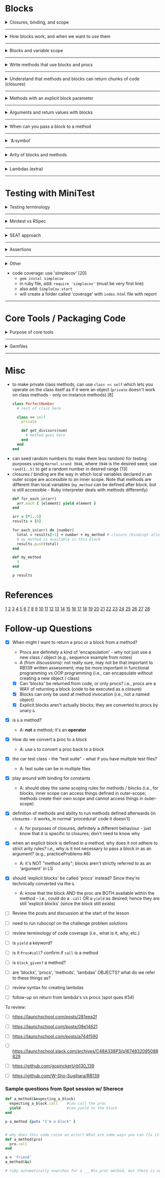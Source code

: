 # Blocks

<details>
<summary>Closures, binding, and scope</summary>

### Closures
- A closure is a general programming concept involving saving a "chunk of code" to be executed later [1]
  - can be thought of as a method you can pass around and execute, but that is not defined with an explicit name
- In Ruby, 3 main ways to work with closures: [1]
  1. instantiating an object from the `Proc` class
  2. using lambdas
  3. using blocks

- "a closure retains knowledge of the lexical environment at the time it was defined" [from Joseph]

### Binding
- Binding refers to the references a closure (chunk of code) makes to its surrounding artifacts [1]
- Binding is the awareness a `Proc` has of the surrounding environment / context [6]
  - this includes:  local variables, method references, constants, anything else required to execute correctly [6]
  - e.g., example below will keep track of local variable `name` since it was assigned before the `Proc` was created [6]
  ```ruby
  def call_me(some_code)
    some_code.call
  end

  name = "Robert"
  chunk_of_code = Proc.new {puts "hi #{name}"}
  name = "Griffin III"        # re-assign name after Proc initialization

  call_me(chunk_of_code)
  ```
  - if `name` initialization and assignment is removed, then code will return a NameError - the `Proc` has no knowledge of the `name` local variable used in the block [6]


### Scope ==???==

</details>

---

<details>
<summary>How blocks work, and when we want to use them</summary>

### Blocks
- Blocks are identified by `do`... `end` or `{`...`}` [2]
- Blocks are often passed in as arguments to a method call (e.g., `Array#each`) [2]
- blocks are used to add flexibility to what a method does when invoked [3]

### When to use blocks
- to defer some implementation code to method invocation decision [3]
  - i.e., let the method user decide what to do (vs the method implementer)(e.g., `Array#select` is flexible - user can decide what to select) [3]
- methods with 'before' and 'after' actions ("sandwich code") [3]
  - e.g., a 'timing' method that measures how long tasks take - can implement a start time log and compare to finish time;  code to time is passed in as a block [3]
  - e.g., file operations:  file open, block execution, then file close [3]
- may want to write custom collection classes (e.g., TodoList is a collection of 'Todo's - uses an array, but is not itself an array) [4] and then create iterators for them to maintain encapsulation (not expose internal structure of TodoList) [5]

</details>

---

<details>
<summary>Blocks and variable scope</summary>

- `|var|` within the block is a *block local variable* - a special type of local variable whose scope is constrained to the block [3]
- if a block local variable has the same name as a local variable in the outside scope, **variable shadowing** will occur and prevent access to the outer-scoped local variable [3]
- blocks can access local variables in an outer scope (and modify them) [3]
  - e.g.,:
  ```ruby
  def for_each_in(arr)
    arr.each { |element| yield element }
  end

  arr = [1, 2, 3, 4, 5]
  results = [0]

  for_each_in(arr) do |number|
    total = results[-1] + number
    results.push(total)
  end

  p results # => [0, 1, 3, 6, 10, 15]
  ```
- blocks create new scope for local variables (inner and outer): only outer local variables are accessible to inner blocks (also applies to nested blocks) [6]
-  
</details>

---

<details>
<summary>Write methods that use blocks and procs</summary>

- using `yield` with no conditional (`Kernel#block_given?`) will *require* a block (i.e., if no block is passed in, a "LocalJumpError" will be raised) [3]
- use `yield` to execute code within a block argument [3]
  - the method implementation "yields to the block" and then continues [3]
  - execution "jumps to line ...", where something happens [3]
- blocks pass in additional code for method invocation (i.e., code additional to method implementation) [3]

- e.g., implement the following methods:  'times', 'each', 'select', 'reduce', 
</details>

---

<details>
<summary>Understand that methods and blocks can return chunks of code (closures)</summary>

- returning a `Proc` will return an executable chunk of code (e.g., that retains it's own private copy of associated local variables) [3]
  ```ruby
  def sequence
    counter = 0
    Proc.new { counter += 1 }
  end

  s1 = sequence
  p s1.call           # 1
  p s1.call           # 2
  p s1.call           # 3
  puts

  s2 = sequence
  p s2.call           # 1
  p s1.call           # 4 (note: this is s1)
  p s2.call           # 2
  ```
</details>

---

<details>
<summary>Methods with an explicit block parameter</summary>

- an explicit block is a block that is treated as a named object - can be reassigned, pased to other methods, invoked many times [3]
- an explicit block (to a method) is defined by using `&` before parameter name (`&` converts the block, passed in as an argument, to a `Proc`) [3]
  - e.g., below defines a method `test` which has an explicit block `block` [3]
  ```ruby
  def test(&block)
    puts "What's &block? #{block}"
  end
  ```
- explicit block is executed using `#call` [3]

- personal code example:  explicit blocks still work with `Kernel#block_given?`
  ```ruby
  def call_me(name, age, &some_code)
    some_code.call(name) if block_given?
    puts "age: #{age}"
  end

  name = "Robert"
  # chunk_of_code = Proc.new {puts "hi #{name}"}
  name = "Griffin III"        # re-assign name after Proc initialization

  # call_me(chunk_of_code)
  # chunk_of_code.call

  # call_me(name, 34) { |name| puts "hi #{name}" }
  call_me(name, 34)
  ```

- explicit blocks are named, but are **not** required parameters (i.e., not passing in a block will not raise an ArgumentError) [from experiments]

</details>

---

<details>
<summary>Arguments and return values with blocks</summary>

 - Depending on how methods are implemented, the block may or may not affect the return value of the method (e.g., `Array#each` vs `Array#map`) [2]
- blocks are like methods, the return value is determined based on the last expression in the block [3]

</details>

---

<details>
<summary>When can you pass a block to a method</summary>

- in Ruby, every method can take an optional block as an argument [3]


</details>

---

<details>
<summary>`&:symbol`</summary>

- e.g. `[1, 2, 3, 4, 5].map(&:to_s) # => ["1", "2", "3", "4", "5"]` [7]
- `&` must be followed by a symbol that corresponds to a method name that can be invoked on each element *and* that doesn't take arguments [7]
- this is **not** an explicit block - different use of only `&` [7]
  - e.g., 
  ```ruby
  def my_method(name, &proc)
    proc.call(name)
  end

  a_proc = Proc.new { |name| "My name is #{name}" }
  p my_method('Joe', &a_proc)
  ```
  OR
  ```ruby
  def my_method(name)
    yield(name)
  end

  a_proc = { |name| "My name is #{name}" }
  p my_method('Joe', &a_proc)
  ```
- this `&` indicates that Ruby will try and convert an object to a block [7]
  - automatically will first call `Symbol#to_proc` if the symbol is not already a 'Proc';  then Ruby automatically converts the `Proc` to a block [7]

- ```ruby
  def my_method
    yield(2)
  end

  # turns the symbol into a Proc, then & turns the Proc into a block
  my_method(&:to_s)               # => "2"

  # above is equivalent to:
  a_proc = :to_s.to_proc          # explicitly call to_proc on the symbol
  my_method(&a_proc)              # convert Proc into block, then pass block in. Returns "2"
  ```

- ```ruby
  def any?(arr)
    arr.each do |ele|
      return true if yield(ele)
    end
    false
  end

  def none?(arr, &chunk)
    !any?(arr, &chunk) # use `&` to convert proc back to block and pass into #any?
  end

  p any?([1, 3, 5]) { |ele| ele.odd? }
  p none?([2, 2, 4]) { |ele| ele.odd? }
  ```

</details>

---

<details>
<summary>Arity of blocks and methods</summary>

- arity is the number of arguments you must pass to a block, `proc`, or `lambda` [3]
- In Ruby, blocks and `procs` have **lenient arity** (can pass any number of arguments) [3]
- In Ruby, methods and `lambda`s have **strict arity** (must pass the exact number of arguments required) [3]

</details>

---

<details>
<summary>Lambdas (extra)</summary>

- lambdas are a type of proc with strict arity (i.e,. # of arguments required is stricly enforced ) [12]
- **cannot** call `Lambda.new` to create a new lambda, can only use:
  - `my_lambda = lambda { |var| puts var }` OR 
  - `my_lambda = -> (thing) { puts thing }`

</details>

---

# Testing with MiniTest

<details>
<summary>Testing terminology</summary>

- regression: 'breaking' something when we make changes in our code [14]
- as beginners:  write tests so that we don't need to manually verify our code still works when we make changes (call it "unit testing" for this lesson)  [14]

- Test Suite:  *all* of the tests for a project (entire set of tests that accompanies the program / application) [15]
  - can span an entire class, a subset of a class, a combo of classes, or the complete application.  May be in 1 or multiple files [17]
  - typically filenames contain "_test" at the end (e.g., `to_do_test.rb`) but no universal convention [17]
  - typically test files are stored in a `/test` directory;  actual code is stored in a `/lib` directory [17]
- Test: a situation or context in which a test is run (e.g., get an error for entering the wrong password).  A test can contain multiple assertions. [15]
  - also called "Test Case": combines any required actions (e.g., reation of a to-do object, method calls, etc) and the actual assertion.  Some devs like having only 1 test step per test case [17]
  - Minitest requires all test methods to begin with `test_` [17]
- Assertion:  the actual verification step to confirm the expected value returned by program is actually returned.  A test will contain 1 or more assertions. [15]
  - Also called 'test step' - most basic level of testing [17]

- Seed: in Minitest - used to generate the "random" order in which tests are run.  Can be used to replicate the order in which tests are run if there are tricky bugs for specific situations. [15]
  - use command `--seed ####` (e.g., `ruby test/tests.rb --seed 51859`) [17]
- Failure (of a test):  when an expected assertion does not pass (i.e., expected value is not match the actual value) [15]
- Test Sequence: the order in which multiple tests are run (typically in a random order) [17]

- Test Driven Development (TDD) : ideally tests are written before writing any code [17]
  - "Red-Green-Refactor" [17]:
  - 1. create a test that fails
  - 2. write just enough code to implement change or new feature
  - 3. refactor and improve things, repeat tests


</details>

---

<details>
<summary>Minitest vs RSpec</summary>

- Minitest is Ruby's default testing library, part of Ruby's standard library (a bundled gem - shipped with default Ruby installation, but maintained outside of Ruby core team) [15]
- Minitest can do everything RSpec can, syntax is different (can use a DSL or plain Ruby - a matter of 'style') [15]
  - alternate syntax is called "expectation" or "spec-style" syntax [15]
  ```ruby
  describe 'Car#wheels' do
    it 'has 4 wheels' do
      car = Car.new
      _(car.wheels).must_equal 4           # this is the expectation
    end
  end
  ```
- RSpec uses "Domain Specific Language" (DSL) - reads like English [15]
- 

</details>

---

<details>
<summary>SEAT approach</summary>

- S : Setup necessary objects [18]
- E : Execute code against testing objects [18]
- A : Assert code did the right thing [18]
- T : Teardown lingering artifacts [18]

- for Setup / Teardown:  Setup / Teardown is run for each test case [17]
  ```ruby
  class DatabaseTest < Minitest::Test
    def setup  # setup items here
    end

    def test_something # actual test case here
    end

    def teardown # clean-up items here
    end
  end
  ```
</details>

---

<details>
<summary>Assertions</summary>

- `assert_equal(exp, act)` fails unless `exp == act` (i.e., passes if...) [15][16]
  - may need to override `==` for custom class to be able to use `assert_equal` (otherwise, will default to looking at whether or not the object is exactly the same) [19]
- `assert(test)` fails unless `test` is truthy [16]
- `assert_nil(obj)` fails unless `obj` is `nil` [16]
- `assert_raises(*exp) { ... }` fails unless block raises one of `*exp` [16]
- `assert_instance_of(class, obj)` fails unless `obj` is an instance of `cls` [16]
- `assert_includes(collection, obj)` fails unless `obj` is a part of `collection` [16]

- `assert_in_delta(exp, actual, delta)` [17]
- `assert_same(exp, obj)` fails unless `exp.equal?(obj)` (are the exact same object) (be wary of potentially overwritten `BasicObject#equal?` methods) [17]
- `assert_empty(collection)` fails unless `collection` is empty [17]
- generally there is a `refute` assertion for each `assert` : will be the opposite of the `assert` (e.g., passes if 'falsy' or if not equal to, etc.) [16]
- `assert_match(/regex/, msg)` fails if regex does not match in `msg` [17]
- `assert_silent {block}` fails if output goes to `stdout` or `stderr` [17]
- `assert_output(stdout, stderr) { block }` fails if when block runs, standard output doesn't match `str` or standard error doesn't match `err` [17]
- `assert_kind_of(class, obj)` fails if `obj` is not class or subclass of `class` [17]
- `assert_respond_to(object, method)` fails if `object` cannot call `method` (e.g., `assert_respond_to(object, :empty?)` [17]




</details>

---

<details>
<summary>Other</summary>

- Automating user input for testing [9]
  - in method definition:  e.g. `def prompt_for_payment(input: $stdin)`
  - in method (getting actual user input):  e.g., `answer = input.gets.chomp.to_f`
  - for testing:  e.g.,
    ```ruby
    input = StringIO.new("30.4\n")
    prompt_for_payment(input: input)
    ```

- Consuming output to terminal (as part of testing - if NOT using `assert_output`) [10]
  - in method definition:  e.g., `def prompt_for_payment(output: $stdout)`
  - in method (modifying `puts`):  e.g., `output.puts "You owe ${item_cost}."`
  - for testing:  e.g.,
    ```ruby
    output_var = StringIO.new
    prompt_for_payment(output: output_var)
    ```

- multi-line strings (e.g., for defining output for testing using `assert_output`) [11]
  - can use interpolation the same way as regular strings (i.e., `"add #{var_name} here"`)
  ```ruby
  output = <<-OUTPUT.chomp.gsub /^\s+/, ""  # this removes the leading spaces for each line
  Desired output here
  formatted correctly
  OUTPUT
  ```
  OR
  ```ruby
  output = <<~OUTPUT.chomp # `~` removes leading spaces; `chomp` removes the trailing newline
  Multiline output here
  OUTPUT
  ```

- for colour in minitest output [15]:
  ```ruby
  # before using
  gem install minitest-reporters

  # to use:
  require 'minitest/autorun'
  require 'minitest/reporters'
  Minitest::Reporters.use!

  # ...
  ```


- don't create tests that must be run in a specific order - this is bad practice [17]
</details>

- code coverage:  use 'simplecov' [20]
  - `gem instal simplecov`
  - in ruby file, add:  `require 'simplecov'` (must be very first line)
  - also add: `SimpleCov.start`
  - will create a folder called 'coverage' with `index.html` file with report
---

# Core Tools / Packaging Code

<details>
<summary>Purpose of core tools</summary>

<details>
<summary>
<strong>Ruby</strong>
</summary>

- Ruby may be pre-installed with your system OS [21]
- use `which ruby` to check where it is installed [21]
  - `/usr/bin/ruby` is the system ruby
  - a directory tree with `/.rvm/` will be managed by RVM
  - a directory tree with `/rbenv/` or `/shims/` will be managed by rbenv
- use `ruby -v` to check what version is currently being used [21]
- a default Ruby installation includes: [21]
  - core library (always available code library)
  - standard library (additional code library - needs include)
  - `irb` (REPL - Read Evaluate Print Loop)
  - `rake` (utility tool for automation)
  - `gem` (manage RubyGems)
  - `rdoc` and `ri` (documentation tools)

</details>

<details>
<summary>
<strong>Rubygems</strong>
</summary>

- also called 'Gems' [22]
- Gems are packages of code you can download, install and use in Ruby program or command line using `gem` command [22]
- `gem` is a *package manager* for Ruby [from running `gem` command]
  - each version of Ruby installed on your system will have it's own version of `gem`
- Gem examples: [22]
  - `rubocop`
  - `pry`
  - `sequel`
  - `rails`
- to use: [22]
  1. find Gems on RubyGems website:  https://rubygems.org/
  2. run `gem install [gem name here]` e.g., `gem install pry`
- to check gems on local environment, run `gem env` [22]
  - can also use `gem list` (output may vary depending on version of ruby used, e.g., w/ RVM) [23]
- to debug loaded gems: [22]
  - within ruby code, add `puts $LOADED_FEATURES.grep(/freewill\.rb/)` (replace freewill with the name of the gem you want to query)
  - command will search the `$LOADED_FEATURES` array for entries that match the regex

- to create a Rubygem: [28]
  - prepare `README.md`
  - write documentation, if necessary
  - need to create a `.gemspec` file
  - add `gemspec` to the `Gemfile`
  - update `Rakefile` to include standard Rubygem tasks (`require "bundler/gem_tasks"`)
    - adds `rake build`, `rake install`, `rake release` for prepping and distributing your own Rubygem

- sample `.gemspec` file (`todolist_project.gemspec`): [28]
```ruby
Gem::Specification.new do |s|
  s.name        = 'todolist_project'
  s.version     = '1.0.0'
  s.summary     = 'Todo List Manager!'
  s.description = 'This is a simple todo list manager!'
  s.authors     = ['Pete Williams']
  s.email       = 'pw@example.com'
  s.homepage    = 'http://example.com/todolist_project'
  s.files       = ['lib/todolist_project.rb', 'test/todolist_project_test.rb']
end
```

</details>

<details>
<summary>
<strong>Ruby Version Managers</strong>
</summary>

- generically referred to as "Ruby Version Managers" [22]
- Ruby Version Managers let you install, manage and use multiple versions of Ruby [23]
  - some programs / projects may require a specific version of Ruby
- rbenv may work better on a Mac [23]
- utilities like `irb` are specific to each version of ruby [23]

##### RVM
- RVM uses a 'shell function' named `rvm` to modify your environment (e.g., change `PATH` variable to load correct ver of ruby) (a disk-based command cannot do this) [23]
  - `rvm install 2.7.5` : installs ruby 2.7.5 [23]
  - `rvm use 2.7.5` : switches ruby versions [23]
  - `rvm use 2.7.5 --default` : sets the default version of ruby [23]
  - `rvm use default` : use the default version of ruby [23]
  - `rvm --ruby-version use 2.2.2` : creates a `.ruby-version` file in the directory which automatically sets ruby versions (modifies the `cd` shell command); this takes precedence over setting ruby versions in Gemfiles
- troubleshooting w/ RVM:  [23]
  - make sure there are no spaces in directory names (not supported)
  - make sure `cd` and `rvm` are functions:  `type cd | head -1 ; type rvm | head -1`
  - make sure RVM paths are listed before other similar paths (e.g., system ruby paths):  `echo $PATH`
  - check RVM environment:  `rvm info`  (similar to `gem env`)
  - check active ver of ruby `rvm current`
  - fix permissions:  `rvm fix-permissions`
  - repair files:  `rvm repair all`

##### Rbenv
- works by creating a `shims` directory which runs scripts called 'shims'; these execute `rbenv exec PROGRAM` to execute the correct version of ruby desired [23]
- easiest to install additional ruby versions usinig `ruby-build` (an rbenv plugin) [23]
  - once `ruby-build` is installed, can install rubies with `rbenv install 2.2.2`
- other commands: [23]
  - `rbenv global 2.3.1` : sets default version of ruby to 2.3.1
  - `rbenv local 2.0.0` : sets local version (i.e., version for the current directory) to 2.0.0
    - (this creates and uses the SAME `.ruby-version` file that RVM would use)
  - `rbenv root` : identifies the 'root' folder for all rbenv installations
  - `rbenv version` : display current version
  - `rbenv which COMMAND` : identify disk location for COMMAND (e.g., `irb`, `ruby`, `rubocop`)
  - `rbenv rehash` : rebuild `shim` directory
  - `rbenv shims` : display list of current `shims`

</details>

<details>
<summary>
<strong>Bundler</strong>
</summary>

- Bundler is a *dependency manager* (and also a Gem for Ruby) [24]
  - it is installed automatically in Ruby 2.5 and higher
  - if necessary: `gem install bundler`
- create `Gemfile`, then run `bundle install` (produces `Gemfile.lock`) [24]
- ** in ruby program, before requiring other Gems, add:  `require bundler/setup` [24]
  - this also prevents Gems that aren't listed in the Gemfile from being included [26]
  - bundler will manually add paths for required gems to $LOAD_PATH [24]
- `bundle exec` command: [24]
  - runs commands in an environment defined according to `Gemfile.lock`
  - e.g., can run `bundle exec env` vs `env` : the environments will be different
  - typically used to run commands from installed gems (e.g., rake, pry, rackup)
  - often used to resolve version errors in commands (e.g., rake)
    - i.e., if you run rake from command line, it will run the default version
    - if the program needs a different version of rake, you'll get an error
- `binstubs` directory: [24]
  - alternative feature to `bundle exec` (i.e., used instead of `bundle exec`)
  - can create a directory called `bin` (or something else if you use `bin`) which contains ruby script (wrappers) with same names as executables installed by gems
  - troubleshooting: [24]
    - "in require: cannot load such file -- ... " : add gem to `Gemfile`, run `bundle install` again
    - make sure you're using the version of Bundler that corresponds to the Ruby version
    - generate a new `Gemfile.lock`:  delete `Gemfile.lock` and re-run `bundle install`
    - remove `.bundle` directory and re-run `bundle install`
    - re-install Bundler:  `gem uninstall bundler` then `gem install bundler`
    - make sure `rubygems-bundler` and `open_gem` are **not** installed
    - `rm Gemfile.lock ; DEBUG_RESOLVER=1 bundle install`  (runs `bundle install` after removing the existing Gemfile.lock with additional debug information)
- make sure all gems used (including rake, etc.) are added to `Gemfile` [27]


</details>

<details>
<summary>
<strong>Rake</strong>
</summary>

- Rake is a Rubygem that automates common functions to build, test, package, install programs [25]
  - included in Ruby
- can automate: [25]
  - creating directories / files
  - setting up databases
  - run tests
  - package app and files for distribution
  - install apps
  - perform common git tasks
  - rebuild files / directories based on changes to other files / directories
- example:  could create a Rakefile to: [25]
  - run all tests associated with the program
  - increment the version number
  - create release notes
  - make a complete backup of local repo
- create a Rakefile in project directory (a ruby program) [25]
  - `desc` and `task` are method calls in a rake DSL

##### Commands
- run `bundle exec rake -T` : lists tasks (bundle exec uses the `Gemfile.lock` environment)

##### Rakefiles
- `sh` method : runs commands [27]
- e.g.
```ruby
desc 'Say hello'
task :hello do
  puts "Hello there.  task 1"
end

desc 'Say goodbye'
task :bye do
  puts "bye.  task 2"
end

desc 'do everything'
task :default => [:hello, :bye]
```

</details>


</details>

---

<details>
<summary>Gemfiles</summary>

- `Gemfile` : a text file using a DSL (domain specific language) to define Ruby versions and gems [24]
  - need to create this file
  - then run `bundle install` to install gems / dependencies and produce `Gemfile.lock`
  - add 'gemspec' if there is a `.gemspec` file (e.g., `todolist_project.gemspec`) [26] [28]
- sample Gemfile: [24]
  ```
  source 'https://rubygems.org'
  ruby '2.3.1'
  gem 'sinatra'
  gem 'erubis'
  gem 'rack'
  gem 'rake'
  gem 'minitest', '~> 5.10'
  ```
- `'~> 5.10'` : indicates to Bundler that we want *at least* version 5.10 of minitest, but NOT v6.0 or higher


- corresponding `Gemfile.lock` (lists 'specs', platforms, dependencies, 'bundled with') [24]
  ```
  GEM
    remote: https://RubyGems.org/
    specs:
      erubis (2.7.0)
      rack (1.6.4)
      rack-protection (1.5.3)
        rack
      rake (10.4.2)
      sinatra (1.4.7)
        rack (~> 1.5)
        rack-protection (~> 1.4)
        tilt (>= 1.3, < 3)
      tilt (2.0.5)

  PLATFORMS
    ruby

  DEPENDENCIES
    erubis
    rack
    rake
    sinatra

  RUBY VERSION
    ruby 2.3.1p112

  BUNDLED WITH
    1.13.6
  ```

</details>

---

# Misc
- to make private class methods, can use `class << self` which lets you operate on the class itself as if it were an object (`private` doesn't work on class methods - only on instance methods) [8]
  ```ruby
  class PerfectNumber
    # rest of class here

    class << self
      private

      def get_divisors(num)
        # method goes here
      end
    end
  end
  ```
- can seed random numbers (to make them less random) for testing purposes using `Kernel.srand 3948`, where `3948` is the desired seed;  use `rand(1..5)` to get a random number in desired range [13]
- closures / binding are the way in which local variables declared in an outer scope are accessible to an inner scope.  Note that methods are different than local variables (`my_method` can be defined after block, but is still accessible - Ruby interpreter deals with methods differently)
  ```ruby
  def for_each_in(arr)
    arr.each { |element| yield element }
  end

  arr = [*1..5]
  results = [0]

  for_each_in(arr) do |number|
    total = results[-1] + number + my_method # closure (binding) allows this block to access `results`
    # my_method is available in this block
    results.push(total)
  end

  def my_method
    3
  end

  p results
  ```

# References
[1](https://launchschool.com/lessons/c0400a9c/assignments/0a7a9177)
[2](https://launchschool.com/lessons/c0400a9c/assignments/ff802368)
[3](https://launchschool.com/lessons/c0400a9c/assignments/5a060a20)
[4](https://launchschool.com/lessons/c0400a9c/assignments/b2926256)
[5](https://launchschool.com/lessons/c0400a9c/assignments/490f885c)
[6](https://launchschool.com/lessons/c0400a9c/assignments/fd86ea2e)
[7](https://launchschool.com/lessons/c0400a9c/assignments/26d715d8)
[8](https://launchschool.com/exercises/48ffdb7b)
[9](https://launchschool.com/exercises/64799839)
[10](https://launchschool.com/exercises/e2b66911)
[11](https://launchschool.com/lessons/dd2ae827/assignments/cf0f8d58)
[12](https://launchschool.com/exercises/753d0323)
[13](https://launchschool.com/exercises/9302dd42)
[14](https://launchschool.com/lessons/dd2ae827/assignments/554f5ac5)
[15](https://launchschool.com/lessons/dd2ae827/assignments/3a8a5aa5)
[16](https://launchschool.com/lessons/dd2ae827/assignments/fe2ff54a)
[17](https://launchschool.medium.com/assert-yourself-a-detailed-minitest-tutorial-f186acf50960)
[18](https://launchschool.com/lessons/dd2ae827/assignments/5c80633e)
[19](https://launchschool.com/lessons/dd2ae827/assignments/bcce2222)
[20](https://launchschool.com/lessons/dd2ae827/assignments/9f7c1f7c)
[21](https://launchschool.com/books/core_ruby_tools/read/your_ruby_installation)
[22](https://launchschool.com/books/core_ruby_tools/read/gems)
[23](https://launchschool.com/books/core_ruby_tools/read/ruby_version_managers)
[24](https://launchschool.com/books/core_ruby_tools/read/bundler)
[25](https://launchschool.com/books/core_ruby_tools/read/rake)
[26](https://launchschool.com/lessons/2fdb1ef0/assignments/61b773fd)
[27](https://launchschool.com/lessons/2fdb1ef0/assignments/f0ffb4db)
[28](https://launchschool.com/lessons/2fdb1ef0/assignments/918536a2)


# Follow-up Questions

- [X] When might I want to return a proc or a block from a method?
  - Procs are definitely a kind of 'encapsulation' - why not just use a new class / object (e.g., sequence example from notes)
  - A (from discussions):  not really sure, may not be that important to RB139 written assessment; may be more important in functional programming vs OOP programming (i.e., can encapsulate without creating a new object / class)
  - [x] Can 'blocks' be returned from code, or only procs?  i.e., procs are a WAY of returning a block (code to be executed as a closure)
  - [x] Blocks can only be used at method invocation (i.e., not a named object)
  - [x] Explicit blocks aren't actually blocks; they are converted to procs by unary `&`
- [X] is `&` a method?
    - A:  **not** a method;  it's an **operator** 
- [X] How do we convert a proc to a block
    - A: use `&` to convert a proc back to a block
- [X] the car test class - the "test suite" - what if you have multiple test files?
    - A:  test suite can be in multiple files
- [X] play around with binding for constants
    - A:  should obey the same scoping rules for methods / blocks (i.e., for blocks, inner scope can access things defined in outer-scope;  methods create their own scope and cannot access things in outer-scope)
- [X] definition of methods and ability to run methods defined afterwards (in closures - it works, in normal 'procedural' code it doesn't)
    - A:  for purposes of closures, definitely a different behaviour - just know that it is specific to closures;  don't need to know why
- [X] when an explicit block is defined in a method, why does it not adhere to strict arity rules?  i.e., why is it not necessary to pass a block in as an argument? (e.g., practiceProblems #6)
    - A:  it's NOT "method arity";  blocks aren't strictly referred to as an 'argument' in LS
- [X] should 'explicit blocks' be called 'procs' instead?  Since they're technically converted via the `&`
    - A:  know that the block AND the proc are BOTH available within the method - i.e., could do a `.call` OR a `yield` as desired;  hence they are still 'explicit blocks' (since the block still exists)
- [ ] Review the posts and discussion at the start of the lesson
- [ ] need to run rubocop! on the challenge problem solutions
- [ ] review terminology of code coverage (i.e., what is it, why, etc.)
- [ ] is `yield` a keyword?
- [ ] is it `Proc#call`?  confirm if `call` is a method
- [ ] is `block_given?` a method?
- [ ] are 'blocks', 'procs', 'methods', 'lambdas' OBJECTS?  what do we refer to these things as?
- [ ] review syntax for creating lambdas
- [ ] follow-up on return from lambda's vs procs (spot ques #34)


To review:
- [ ] https://launchschool.com/posts/281eea2f
- [ ] https://launchschool.com/posts/08e14621
- [ ] https://launchschool.com/posts/a744f590
- [ ] https://launchschool.slack.com/archives/C48A338P3/p1674832095088829
- [ ] https://github.com/gcpinckert/rb130_139
- [ ] https://github.com/W-Sho-Sugihara/RB139


### Sample questions from Spot session w/ Sherece
```ruby
def a_method(&expecting_a_block)
  expecting_a_block.call    #can call the proc
  yield                     #can yield to the block
end

p a_method {puts "I'm a block" }
```

```ruby

# why does this code raise an error? What are some ways you can fix it?
def a_method(pro)
  pro.call
end

a = 'friend' 
a_method(&a)

# ruby automatically searches for a ___#to_proc method, but there is no String#to_proc method;  but there is a Symbol#to_proc

```

